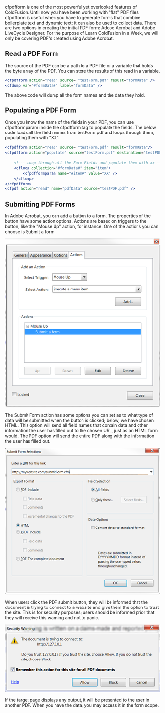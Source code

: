 cfpdfform is one of the most powerful yet overlooked features of
ColdFusion. Until now you have been working with "flat" PDF files.
cfpdfform is useful when you have to generate forms that combine
boilerplate text and dynamic text; it can also be used to collect data.
There are two options in creating the initial PDF form: Adobe Acrobat
and Adobe LiveCycle Designer. For the purpose of Learn ColdFusion in a
Week, we will only be covering PDF's created using Adobe Acrobat.

## Read a PDF Form

The source of the PDF can be a path to a PDF file or a variable that
holds the byte array of the PDF. You can store the results of this read
in a variable.

```cfml
<cfpdfform action="read" source= "testForm.pdf" result="formData" />
<cfdump var="#formData#" label="formData" />
```

The above code will dump all the form names and the data they hold.

## Populating a PDF Form

Once you know the name of the fields in your PDF, you can use
cfpdfformparam inside the cfpdfform tag to populate the fields. The
below code loads all the field names from testForm.pdf and loops through
them, populating them with "XX".

```cfml
<cfpdfform action="read" source= "testForm.pdf" result="formData"/>
<cfpdfform action="populate" source="testForm.pdf" destination="testPDF.pdf" overwrite="yes">

    <!--- Loop through all the Form Fields and populate them with xx --->
    <cfloop collection="#formData#" item="item">
        <cfpdfformparam name="#item#" value="XX" />
    </cfloop>
</cfpdfform>
<cfpdf action="read" name="pdfData" source="testPDF.pdf" />
```

## Submitting PDF Forms

In Adobe Acrobat, you can add a button to a form. The properties of the
button have some action options. Actions are based on triggers to the
button, like the "Mouse Up" action, for instance. One of the actions you
can choose is Submit a form.

![](/assets/img/cfpdfform_1.png)

The Submit Form action has some options you can set as to what type of
data will be submitted when the button is clicked; below, we have chosen
HTML. This option will send all field names that contain data and other
information the user has filled out to the chosen URL, just as an HTML
form would. The PDF option will send the entire PDF along with the
information the user has filled out.

![](/assets/img/cfpdfform_2.png)

When users click the PDF submit button, they will be informed that the
document is trying to connect to a website and give them the option to
trust the site. This is for security purposes; users should be informed
prior that they will receive this warning and not to panic.

![](/assets/img/cfpdfform_3.png)

If the target page displays any output, it will be presented to the user
in another PDF. When you have the data, you may access it in the form
scope.
